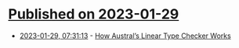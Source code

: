 # [Published on 2023-01-29](index.md)

* [2023-01-29, 07:31:13](https://lobste.rs/s/rz5wcp/how_austral_s_linear_type_checker_works) - [How Austral’s Linear Type Checker Works](https://borretti.me/article/how-australs-linear-type-checker-works)
